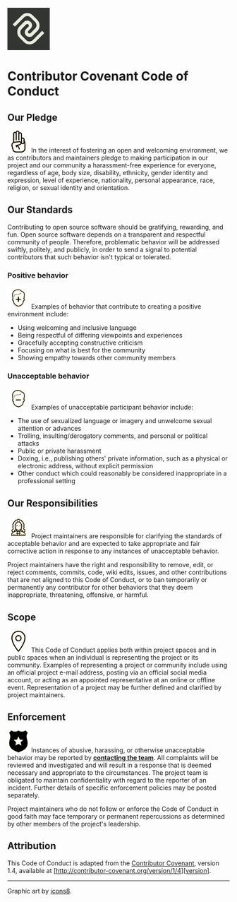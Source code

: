 [![Generator Community Repo][product-repo-logo-image]][product-repo-url]

# Contributor Covenant Code of Conduct

## Our Pledge

![Pledge][pledge-image] In the interest of fostering an open and welcoming environment, we as contributors and maintainers pledge to making participation in our project and our community a harassment-free experience for everyone, regardless of age, body size, disability, ethnicity, gender identity and expression, level of experience, nationality, personal appearance, race, religion, or sexual identity and
orientation.

## Our Standards

Contributing to open source software should be gratifying, rewarding, and fun. Open source software depends on a transparent and respectful community of people. Therefore, problematic behavior will be addressed swiftly, politely, and publicly, in order to send a signal to potential contributors that such behavior isn't typical or tolerated.

### Positive behavior

![Good decisions][good-decision-image] Examples of behavior that contribute to creating a positive environment include:

* Using welcoming and inclusive language
* Being respectful of differing viewpoints and experiences
* Gracefully accepting constructive criticism
* Focusing on what is best for the community
* Showing empathy towards other community members

### Unacceptable behavior

![Bad decisions][bad-decision-image] Examples of unacceptable participant behavior include:

* The use of sexualized language or imagery and unwelcome sexual attention or advances
* Trolling, insulting/derogatory comments, and personal or political attacks
* Public or private harassment
* Doxing, i.e., publishing others' private information, such as a physical or electronic address, without explicit permission
* Other conduct which could reasonably be considered inappropriate in a
  professional setting

## Our Responsibilities

![Investigation][judge-image] Project maintainers are responsible for clarifying the standards of acceptable
behavior and are expected to take appropriate and fair corrective action in
response to any instances of unacceptable behavior.

Project maintainers have the right and responsibility to remove, edit, or
reject comments, commits, code, wiki edits, issues, and other contributions
that are not aligned to this Code of Conduct, or to ban temporarily or
permanently any contributor for other behaviors that they deem inappropriate, threatening, offensive, or harmful.

## Scope

![Scope][scope-image] This Code of Conduct applies both within project spaces and in public spaces
when an individual is representing the project or its community. Examples of
representing a project or community include using an official project e-mail
address, posting via an official social media account, or acting as an appointed
representative at an online or offline event. Representation of a project may be
further defined and clarified by project maintainers.

## Enforcement

![Enforcement][badge-image] Instances of abusive, harassing, or otherwise unacceptable behavior may be
reported by **[contacting the team][team-email-mailto]**. All
complaints will be reviewed and investigated and will result in a response that is deemed necessary and appropriate to the circumstances. The project team is obligated to maintain confidentiality with regard to the reporter of an incident. Further details of specific enforcement policies may be posted separately.

Project maintainers who do not follow or enforce the Code of Conduct in good faith may face temporary or permanent repercussions as determined by other members of the project's leadership.

## Attribution

This Code of Conduct is adapted from the [Contributor Covenant][homepage], version 1.4, available at [http://contributor-covenant.org/version/1/4][version].

---

Graphic art by [icons8](https://icons8.com/).

[bad-decision-image]: /docs/img/icons8/bad-decision.png
[badge-image]: /docs/img/icons8/badge.png
[code-of-conduct-image]: /docs/img/icons8/code-of-conduct.png
[coolors-palette-url]: https://coolors.co/cfdbd5-e8eddf-f5cb5c-242423-333533
[good-decision-image]: /docs/img/icons8/good-decision.png
[homepage]: http://contributor-covenant.org
[judge-image]: /docs/img/icons8/judge.png
[pledge-image]: /docs/img/icons8/pledge-scout-sign.png
[product-repo-logo-image]: ../docs/img/logo-commonalaxy.png
[product-repo-url]: https://github.com/commonality/generator-community
[scope-image]: /docs/img/icons8/map-marker.png
[team-email-mailto]: mailto:greg@swindle.net?Subject=%5Bgenerator-community%5D%20Code%20of%20conduct%20concern
[team-issues-url]: https://github.com/commonality/generator-community/issues/new
[version]: http://contributor-covenant.org/version/1/4/
